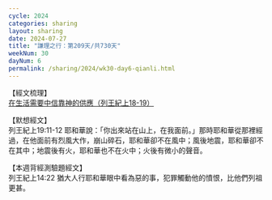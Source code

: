 ```yaml
---
cycle: 2024
categories: sharing
layout: sharing
date: 2024-07-27
title: "謙理之行：第209天/共730天"
weekNum: 30
dayNum: 6
permalink: /sharing/2024/wk30-day6-qianli.html
---
```


【經文梳理】  
<a href="https://youtu.be/qRmFOgc8CnU" target="_blank">在生活需要中信靠神的供應（列王紀上18-19）</a>

【默想經文】  
列王紀上19:11-12 耶和華說：「你出來站在山上，在我面前。」那時耶和華從那裡經過，在他面前有烈風大作，崩山碎石，耶和華卻不在風中；風後地震，耶和華卻不在其中；地震後有火，耶和華也不在火中；火後有微小的聲音。

【本週背經測驗題經文】  
列王紀上14:22 猶大人行耶和華眼中看為惡的事，犯罪觸動他的憤恨，比他們列祖更甚。

